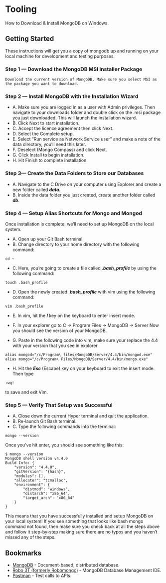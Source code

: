 # Tooling

How to Download & Install MongoDB on Windows.

## Getting Started

These instructions will get you a copy of mongodb up and running on your local machine for development and testing purposes.

### Step 1 — Download the MongoDB MSI Installer Package
```
Download the current version of MongoDB. Make sure you select MSI as the package you want to download.
```

### Step 2 — Install MongoDB with the Installation Wizard
* A. Make sure you are logged in as a user with Admin privileges. Then navigate to your downloads folder and double click on the .msi package you just downloaded. This will launch the installation wizard.
* B. Click Next to start installation.
* C. Accept the licence agreement then click Next.
* D. Select the Complete setup.
* E. Select “Run service as Network Service user” and make a note of the data directory, you’ll need this later.
* F. Deselect (Mongo Compass) and click Next.
* G. Click Install to begin installation.
* H. Hit Finish to complete installation.


### Step 3— Create the Data Folders to Store our Databases
* A. Navigate to the C Drive on your computer using Explorer and create a new folder called _**data**_.
* B. Inside the data folder you just created, create another folder called _**db**_.


### Step 4 — Setup Alias Shortcuts for Mongo and Mongod
Once installation is complete, we’ll need to set up MongoDB on the local system.
* A. Open up your Git Bash terminal.
* B. Change directory to your home directory with the following command:
```
cd ~
```
* C. Here, you’re going to create a file called _**.bash_profile**_ by using the following command:
```
touch .bash_profile
```
* D. Open the newly created _**.bash_profile**_ with vim using the following command:
```
vim .bash_profile
```
* E. In vim, hit the _**I**_ key on the keyboard to enter insert mode.

* F. In your explorer go to C → Program Files → MongoDB → Server
Now you should see the version of your MongoDB.

* G. Paste in the following code into vim, make sure your replace the 4.4 with your version that you see in explorer
```
alias mongod="/c/Program\ files/MongoDB/Server/4.4/bin/mongod.exe"
alias mongo="/c/Program\ Files/MongoDB/Server/4.4/bin/mongo.exe"
```
* H. Hit the _**Esc**_ (Escape) key on your keyboard to exit the insert mode. Then type
```
:wq!
```
to save and exit Vim.

### Step 5 — Verify That Setup was Successful
* A. Close down the current Hyper terminal and quit the application.
* B. Re-launch Git Bash terminal.
* C. Type the following commands into the terminal:
```
mongo --version
```
Once you’ve hit enter, you should see something like this:
```
$ mongo --version
MongoDB shell version v4.4.0
Build Info: {
    "version": "4.4.0",
    "gitVersion": "{hash}",
    "modules": [],
    "allocator": "tcmalloc",
    "environment": {
        "distmod": "windows",
        "distarch": "x86_64",
        "target_arch": "x86_64"
    }
}
```

This means that you have successfully installed and setup MongoDB on your local system!
If you see something that looks like bash mongo command not found, then make sure you check back at all the steps above and follow it step-by-step making sure there are no typos and you haven’t missed any of the steps.

## Bookmarks

* [MongoDB](https://www.mongodb.com/try/download/community) - Document-based, distributed database.
* [Robo 3T (formerly Robomongo)](https://robomongo.org/download) - MongoDB Database Management IDE.
* [Postman](https://www.postman.com/downloads/) - Test calls to APIs.
